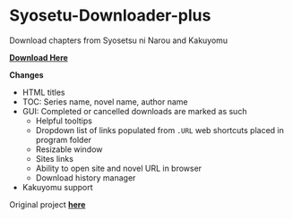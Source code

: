 # Syosetu-Downloader-plus
Download chapters from Syosetsu ni Narou and Kakuyomu

**[Download Here](https://github.com/setsumi/Syosetu-Downloader-plus/releases/)**

**Changes**
- HTML titles
- TOC: Series name, novel name, author name
- GUI: Completed or cancelled downloads are marked as such
    - Helpful tooltips
    - Dropdown list of links populated from `.URL` web shortcuts placed in program folder
    - Resizable window
    - Sites links
    - Ability to open site and novel URL in browser
    - Download history manager
- Kakuyomu support

Original project **[here](https://github.com/LordZero25/Syosetu-Downloader/)**
